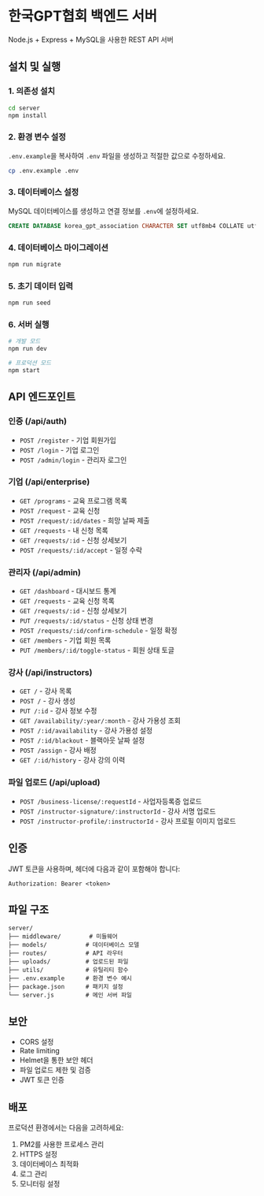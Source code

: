 # 한국GPT협회 백엔드 서버

Node.js + Express + MySQL을 사용한 REST API 서버

## 설치 및 실행

### 1. 의존성 설치
```bash
cd server
npm install
```

### 2. 환경 변수 설정
`.env.example`을 복사하여 `.env` 파일을 생성하고 적절한 값으로 수정하세요.

```bash
cp .env.example .env
```

### 3. 데이터베이스 설정
MySQL 데이터베이스를 생성하고 연결 정보를 `.env`에 설정하세요.

```sql
CREATE DATABASE korea_gpt_association CHARACTER SET utf8mb4 COLLATE utf8mb4_unicode_ci;
```

### 4. 데이터베이스 마이그레이션
```bash
npm run migrate
```

### 5. 초기 데이터 입력
```bash
npm run seed
```

### 6. 서버 실행
```bash
# 개발 모드
npm run dev

# 프로덕션 모드
npm start
```

## API 엔드포인트

### 인증 (/api/auth)
- `POST /register` - 기업 회원가입
- `POST /login` - 기업 로그인
- `POST /admin/login` - 관리자 로그인

### 기업 (/api/enterprise)
- `GET /programs` - 교육 프로그램 목록
- `POST /request` - 교육 신청
- `POST /request/:id/dates` - 희망 날짜 제출
- `GET /requests` - 내 신청 목록
- `GET /requests/:id` - 신청 상세보기
- `POST /requests/:id/accept` - 일정 수락

### 관리자 (/api/admin)
- `GET /dashboard` - 대시보드 통계
- `GET /requests` - 교육 신청 목록
- `GET /requests/:id` - 신청 상세보기
- `PUT /requests/:id/status` - 신청 상태 변경
- `POST /requests/:id/confirm-schedule` - 일정 확정
- `GET /members` - 기업 회원 목록
- `PUT /members/:id/toggle-status` - 회원 상태 토글

### 강사 (/api/instructors)
- `GET /` - 강사 목록
- `POST /` - 강사 생성
- `PUT /:id` - 강사 정보 수정
- `GET /availability/:year/:month` - 강사 가용성 조회
- `POST /:id/availability` - 강사 가용성 설정
- `POST /:id/blackout` - 블랙아웃 날짜 설정
- `POST /assign` - 강사 배정
- `GET /:id/history` - 강사 강의 이력

### 파일 업로드 (/api/upload)
- `POST /business-license/:requestId` - 사업자등록증 업로드
- `POST /instructor-signature/:instructorId` - 강사 서명 업로드
- `POST /instructor-profile/:instructorId` - 강사 프로필 이미지 업로드

## 인증

JWT 토큰을 사용하며, 헤더에 다음과 같이 포함해야 합니다:
```
Authorization: Bearer <token>
```

## 파일 구조

```
server/
├── middleware/        # 미들웨어
├── models/           # 데이터베이스 모델
├── routes/           # API 라우터
├── uploads/          # 업로드된 파일
├── utils/            # 유틸리티 함수
├── .env.example      # 환경 변수 예시
├── package.json      # 패키지 설정
└── server.js         # 메인 서버 파일
```

## 보안

- CORS 설정
- Rate limiting
- Helmet을 통한 보안 헤더
- 파일 업로드 제한 및 검증
- JWT 토큰 인증

## 배포

프로덕션 환경에서는 다음을 고려하세요:

1. PM2를 사용한 프로세스 관리
2. HTTPS 설정
3. 데이터베이스 최적화
4. 로그 관리
5. 모니터링 설정